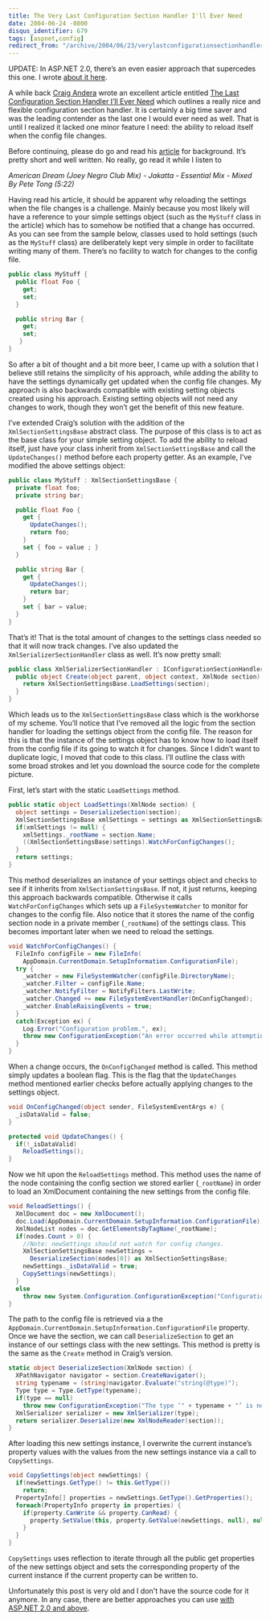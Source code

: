 ```yaml
---
title: The Very Last Configuration Section Handler I'll Ever Need
date: 2004-06-24 -0800
disqus_identifier: 679
tags: [aspnet,config]
redirect_from: "/archive/2004/06/23/verylastconfigurationsectionhandler.aspx/"
---
```


UPDATE: In ASP.NET 2.0, there’s an even easier approach that supercedes this one. I wrote [about it here](https://haacked.com/archive/2007/03/12/custom-configuration-sections-in-3-easy-steps.aspx "configuration in asp.net 2.0").

A while back [Craig Andera](http://pluralsight.com/blogs/craig/default.aspx "Craig Andera’s Blog") wrote an excellent article entitled [The Last Configuration Section Handler I’ll Ever Need](http://www.pluralsight.com/wiki/default.aspx/Craig/XmlSerializerSectionHandler.html) which outlines a really nice and flexible configuration section handler. It is certainly a big time saver and was the leading contender as the last one I would ever need as well. That is until I realized it lacked one minor feature I need: the ability to reload itself when the config file changes.

Before continuing, please do go and read his [article](http://www.pluralsight.com/wiki/default.aspx/Craig/XmlSerializerSectionHandler.html "The Last Configuration Section Handler") for background. It’s pretty short and well written. No really, go read it while I listen to

_American Dream (Joey Negro Club Mix) - Jakatta - Essential Mix - Mixed By Pete Tong (5:22)_

Having read his article, it should be apparent why reloading the settings when the file changes is a challenge. Mainly because you most
likely will have a reference to your simple settings object (such as the `MyStuff` class in the article) which has to somehow be notified that a change has occurred. As you can see from the sample below, classes used to hold settings (such as the `MyStuff` class) are deliberately kept very simple in order to facilitate writing many of them. There’s no facility to watch for changes to the config file.

```csharp
public class MyStuff {
  public float Foo {
    get;
    set;
  }

  public string Bar {
    get;
    set;
   }
}
```

So after a bit of thought and a bit more beer, I came up with a solution that I believe still retains the simplicity of his approach, while adding the ability to have the settings dynamically get updated when the config file changes. My approach is also backwards compatible with existing setting objects created using his approach. Existing setting objects will not need any changes to work, though they won’t get the benefit of this new feature.

I’ve extended Craig’s solution with the addition of the `XmlSectionSettingsBase` abstract class. The purpose of this class is to
act as the base class for your simple setting object. To add the ability to reload itself, just have your class inherit from
`XmlSectionSettingsBase` and call the `UpdateChanges()` method before each property getter. As an example, I’ve modified the above settings object:

```csharp
public class MyStuff : XmlSectionSettingsBase {
  private float foo;
  private string bar;

  public float Foo {
    get {
      UpdateChanges();
      return foo;
    }
    set { foo = value ; }
  }

  public string Bar {
    get {
      UpdateChanges();
      return bar;
    }
    set { bar = value;
  }
}
```

That’s it! That is the total amount of changes to the settings class needed so that it will now track changes. I’ve also updated the
`XmlSerializerSectionHandler` class as well. It’s now pretty small:

```csharp
public class XmlSerializerSectionHandler : IConfigurationSectionHandler {
  public object Create(object parent, object context, XmlNode section)  {
    return XmlSectionSettingsBase.LoadSettings(section);
  }
}
```

Which leads us to the `XmlSectionSettingsBase` class which is the workhorse of my scheme. You’ll notice that I’ve removed all the logic
from the section handler for loading the settings object from the config file. The reason for this is that the instance of the settings object has to know how to load itself from the config file if its going to watch it for changes. Since I didn’t want to duplicate logic, I moved that code to this class. I’ll outline the class with some broad strokes and let you download the source code for the complete picture.

First, let’s start with the static `LoadSettings` method.

```csharp
public static object LoadSettings(XmlNode section) {
  object settings = DeserializeSection(section);
  XmlSectionSettingsBase xmlSettings = settings as XmlSectionSettingsBase;
  if(xmlSettings != null) {
    xmlSettings._rootName = section.Name;
    ((XmlSectionSettingsBase)settings).WatchForConfigChanges();
  }
  return settings;
}
```

This method deserializes an instance of your settings object and checks to see if it inherits from `XmlSectionSettingsBase`. If not, it just returns, keeping this approach backwards compatible. Otherwise it calls `WatchForConfigChanges` which sets up a `FileSystemWatcher` to monitor for changes to the config file. Also notice that it stores the name of the config section node in a private member (`_rootName`) of the settings class. This becomes important later when we need to reload the settings.

```csharp
void WatchForConfigChanges() {
  FileInfo configFile = new FileInfo(
    AppDomain.CurrentDomain.SetupInformation.ConfigurationFile);
  try {
    _watcher = new FileSystemWatcher(configFile.DirectoryName);
    _watcher.Filter = configFile.Name;
    _watcher.NotifyFilter = NotifyFilters.LastWrite;
    _watcher.Changed += new FileSystemEventHandler(OnConfigChanged);
    _watcher.EnableRaisingEvents = true;
  }
  catch(Exception ex) {
    Log.Error("Configuration problem.", ex);
    throw new ConfigurationException("An error occurred while attempting to watch for file system changes.", ex);
  }
}
```

When a change occurs, the `OnConfigChanged` method is called. This method simply updates a boolean flag. This is the flag that the `UpdateChanges` method mentioned earlier checks before actually applying changes to the settings object.

```csharp
void OnConfigChanged(object sender, FileSystemEventArgs e) {
  _isDataValid = false;
}

protected void UpdateChanges() {
  if(!_isDataValid)
    ReloadSettings();
}
```

Now we hit upon the `ReloadSettings` method. This method uses the name of the node containing the config section we stored earlier
(`_rootName`) in order to load an XmlDocument containing the new settings from the config file.

```csharp
void ReloadSettings() {
  XmlDocument doc = new XmlDocument();
  doc.Load(AppDomain.CurrentDomain.SetupInformation.ConfigurationFile);
  XmlNodeList nodes = doc.GetElementsByTagName(_rootName);
  if(nodes.Count > 0) {
    //Note: newSettings should not watch for config changes.
    XmlSectionSettingsBase newSettings =
      DeserializeSection(nodes[0]) as XmlSectionSettingsBase;
    newSettings._isDataValid = true;
    CopySettings(newSettings);
  }
  else
    throw new System.Configuration.ConfigurationException("Configuration section " + _rootName + " not found.");
}
```

The path to the config file is retrieved via a the `AppDomain.CurrentDomain.SetupInformation.ConfigurationFile` property.
Once we have the section, we can call `DeserializeSection` to get an instance of our settings class with the new settings. This method is pretty is the same as the `Create` method in Craig’s version.

```csharp
static object DeserializeSection(XmlNode section) {
  XPathNavigator navigator = section.CreateNavigator();
  string typename = (string)navigator.Evaluate("string(@type)");
  Type type = Type.GetType(typename);
  if(type == null)
    throw new ConfigurationException("The type ’" + typename + "’ is not a valid type. Double check the type parameter.");
  XmlSerializer serializer = new XmlSerializer(type);
  return serializer.Deserialize(new XmlNodeReader(section));
}
```

After loading this new settings instance, I overwrite the current instance’s property values with the values from the new settings
instance via a call to `CopySettings`.

```csharp
void CopySettings(object newSettings) {
  if(newSettings.GetType() != this.GetType())
    return;
  PropertyInfo[] properties = newSettings.GetType().GetProperties();
  foreach(PropertyInfo property in properties) {
    if(property.CanWrite && property.CanRead) {
      property.SetValue(this, property.GetValue(newSettings, null), null);
    }
  }
}
```

`CopySettings` uses reflection to iterate through all the public get properties of the new settings object and sets the corresponding
property of the current instance if the current property can be written to.

Unfortunately this post is very old and I don't have the source code for it anymore. In any case, there are better approaches you can use [with ASP.NET 2.0 and above](https://haacked.com/archive/2007/03/12/custom-configuration-sections-in-3-easy-steps.aspx).
